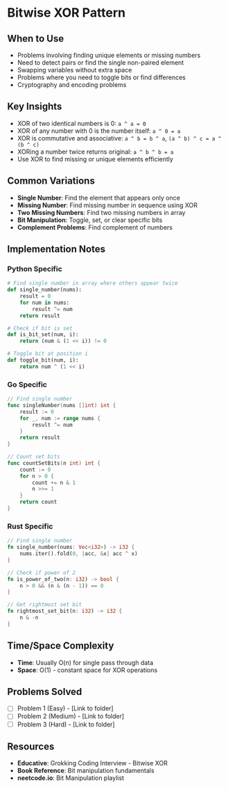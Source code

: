 # Bitwise XOR Pattern

## When to Use
- Problems involving finding unique elements or missing numbers
- Need to detect pairs or find the single non-paired element
- Swapping variables without extra space
- Problems where you need to toggle bits or find differences
- Cryptography and encoding problems

## Key Insights
- XOR of two identical numbers is 0: `a ^ a = 0`
- XOR of any number with 0 is the number itself: `a ^ 0 = a`
- XOR is commutative and associative: `a ^ b = b ^ a`, `(a ^ b) ^ c = a ^ (b ^ c)`
- XORing a number twice returns original: `a ^ b ^ b = a`
- Use XOR to find missing or unique elements efficiently

## Common Variations
- **Single Number**: Find the element that appears only once
- **Missing Number**: Find missing number in sequence using XOR
- **Two Missing Numbers**: Find two missing numbers in array
- **Bit Manipulation**: Toggle, set, or clear specific bits
- **Complement Problems**: Find complement of numbers

## Implementation Notes
### Python Specific
```python
# Find single number in array where others appear twice
def single_number(nums):
    result = 0
    for num in nums:
        result ^= num
    return result

# Check if bit is set
def is_bit_set(num, i):
    return (num & (1 << i)) != 0

# Toggle bit at position i
def toggle_bit(num, i):
    return num ^ (1 << i)
```

### Go Specific
```go
// Find single number
func singleNumber(nums []int) int {
    result := 0
    for _, num := range nums {
        result ^= num
    }
    return result
}

// Count set bits
func countSetBits(n int) int {
    count := 0
    for n > 0 {
        count += n & 1
        n >>= 1
    }
    return count
}
```

### Rust Specific
```rust
// Find single number
fn single_number(nums: Vec<i32>) -> i32 {
    nums.iter().fold(0, |acc, &x| acc ^ x)
}

// Check if power of 2
fn is_power_of_two(n: i32) -> bool {
    n > 0 && (n & (n - 1)) == 0
}

// Get rightmost set bit
fn rightmost_set_bit(n: i32) -> i32 {
    n & -n
}
```

## Time/Space Complexity
- **Time**: Usually O(n) for single pass through data
- **Space**: O(1) - constant space for XOR operations

## Problems Solved
- [ ] Problem 1 (Easy) - [Link to folder]
- [ ] Problem 2 (Medium) - [Link to folder]
- [ ] Problem 3 (Hard) - [Link to folder]

## Resources
- **Educative**: Grokking Coding Interview - Bitwise XOR
- **Book Reference**: Bit manipulation fundamentals
- **neetcode.io**: Bit Manipulation playlist
